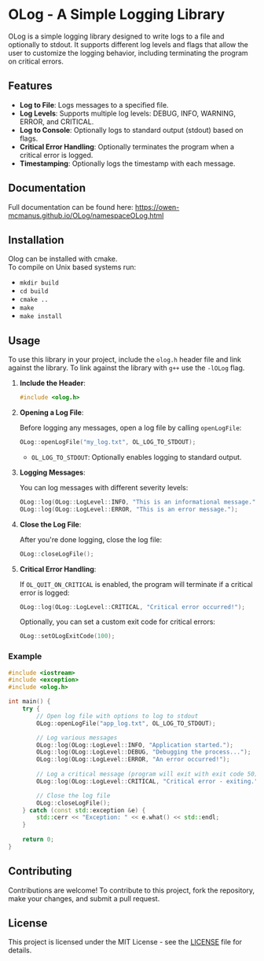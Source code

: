 
# OLog - A Simple Logging Library

OLog is a simple logging library designed to write logs to a file and optionally to stdout. It supports different log levels and flags that allow the user to customize the logging behavior, including terminating the program on critical errors.

## Features

- **Log to File**: Logs messages to a specified file.
- **Log Levels**: Supports multiple log levels: DEBUG, INFO, WARNING, ERROR, and CRITICAL.
- **Log to Console**: Optionally logs to standard output (stdout) based on flags.
- **Critical Error Handling**: Optionally terminates the program when a critical error is logged.
- **Timestamping**: Optionally logs the timestamp with each message.

## Documentation
Full documentation can be found here: https://owen-mcmanus.github.io/OLog/namespaceOLog.html

## Installation
Olog can be installed with cmake.  
To compile on Unix based systems run:
- `mkdir build`
- `cd build`
- `cmake ..`
- `make`
- `make install`

## Usage

To use this library in your project, include the `olog.h` header file and link against the library.
To link against the library with `g++` use the `-lOLog` flag.

1. **Include the Header**:


   ```cpp
   #include <olog.h>
   ```

2. **Opening a Log File**:

   Before logging any messages, open a log file by calling `openLogFile`:

   ```cpp
   OLog::openLogFile("my_log.txt", OL_LOG_TO_STDOUT);
   ```

    - `OL_LOG_TO_STDOUT`: Optionally enables logging to standard output.

3. **Logging Messages**:

   You can log messages with different severity levels:

   ```cpp
   OLog::log(OLog::LogLevel::INFO, "This is an informational message.");
   OLog::log(OLog::LogLevel::ERROR, "This is an error message.");
   ```

4. **Close the Log File**:

   After you're done logging, close the log file:

   ```cpp
   OLog::closeLogFile();
   ```

5. **Critical Error Handling**:

   If `OL_QUIT_ON_CRITICAL` is enabled, the program will terminate if a critical error is logged:

   ```cpp
   OLog::log(OLog::LogLevel::CRITICAL, "Critical error occurred!");
   ```

   Optionally, you can set a custom exit code for critical errors:

   ```cpp
   OLog::setOLogExitCode(100);
   ```

### Example

```cpp
#include <iostream>
#include <exception>
#include <olog.h>

int main() {
    try {
        // Open log file with options to log to stdout
        OLog::openLogFile("app_log.txt", OL_LOG_TO_STDOUT);

        // Log various messages
        OLog::log(OLog::LogLevel::INFO, "Application started.");
        OLog::log(OLog::LogLevel::DEBUG, "Debugging the process...");
        OLog::log(OLog::LogLevel::ERROR, "An error occurred!");
        
        // Log a critical message (program will exit with exit code 50)
        OLog::log(OLog::LogLevel::CRITICAL, "Critical error - exiting.");

        // Close the log file
        OLog::closeLogFile();
    } catch (const std::exception &e) {
        std::cerr << "Exception: " << e.what() << std::endl;
    }
    
    return 0;
}
```

## Contributing

Contributions are welcome! To contribute to this project, fork the repository, make your changes, and submit a pull request.

## License

This project is licensed under the MIT License - see the [LICENSE](LICENSE) file for details.
